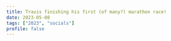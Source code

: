 ```yaml
---
title: Travis finishing his first (of many?) marathon race!
date: 2023-05-08
tags: ["2023", "socials"]
profile: false
---
```



